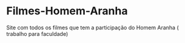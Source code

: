 # Filmes-Homem-Aranha
Site com todos os filmes que tem a participação do Homem Aranha ( trabalho para faculdade)
